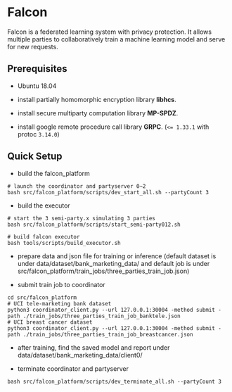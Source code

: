 # Falcon
Falcon is a federated learning system with privacy protection. It allows
multiple parties to collaboratively train a machine learning model and 
serve for new requests.

## Prerequisites
* Ubuntu 18.04

* install partially homomorphic encryption library **libhcs**.

* install secure multiparty computation library **MP-SPDZ**.

* install google remote procedure call library **GRPC**. (`<= 1.33.1` with protoc `3.14.0`)

## Quick Setup

* build the falcon_platform

```shell script
# launch the coordinator and partyserver 0~2
bash src/falcon_platform/scripts/dev_start_all.sh --partyCount 3
```

* build the executor

```shell script
# start the 3 semi-party.x simulating 3 parties
bash src/falcon_platform/scripts/start_semi-party012.sh

# build falcon executor
bash tools/scripts/build_executor.sh
```

* prepare data and json file for training or inference (default dataset
is under data/dataset/bank_marketing_data/ and default job is under
src/falcon_platform/train_jobs/three_parties_train_job.json)

* submit train job to coordinator
```shell script
cd src/falcon_platform
# UCI tele-marketing bank dataset
python3 coordinator_client.py --url 127.0.0.1:30004 -method submit -path ./train_jobs/three_parties_train_job_banktele.json
# UCI breast cancer dataset
python3 coordinator_client.py --url 127.0.0.1:30004 -method submit -path ./train_jobs/three_parties_train_job_breastcancer.json
```

* after training, find the saved model and report under 
data/dataset/bank_marketing_data/client0/

* terminate coordinator and partyserver
```shell script
bash src/falcon_platform/scripts/dev_terminate_all.sh --partyCount 3
```